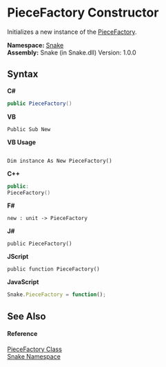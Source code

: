 # PieceFactory Constructor 
 

Initializes a new instance of the <a href="T_Snake_PieceFactory">PieceFactory</a>.

**Namespace:**&nbsp;<a href="N_Snake">Snake</a><br />**Assembly:**&nbsp;Snake (in Snake.dll) Version: 1.0.0

## Syntax

**C#**<br />
``` C#
public PieceFactory()
```

**VB**<br />
``` VB
Public Sub New
```

**VB Usage**<br />
``` VB Usage

Dim instance As New PieceFactory()
```

**C++**<br />
``` C++
public:
PieceFactory()
```

**F#**<br />
``` F#
new : unit -> PieceFactory
```

**J#**<br />
``` J#
public PieceFactory()
```

**JScript**<br />
``` JScript
public function PieceFactory()
```

**JavaScript**<br />
``` JavaScript
Snake.PieceFactory = function();
```


## See Also


#### Reference
<a href="T_Snake_PieceFactory">PieceFactory Class</a><br /><a href="N_Snake">Snake Namespace</a><br />